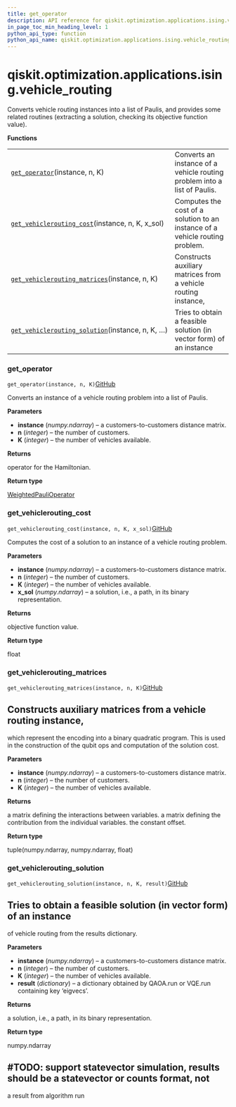 ```yaml
---
title: get_operator
description: API reference for qiskit.optimization.applications.ising.vehicle_routing.get_operator
in_page_toc_min_heading_level: 1
python_api_type: function
python_api_name: qiskit.optimization.applications.ising.vehicle_routing.get_operator
---
```


<span id="qiskit-optimization-applications-ising-vehicle-routing" />

# qiskit.optimization.applications.ising.vehicle\_routing

Converts vehicle routing instances into a list of Paulis, and provides some related routines (extracting a solution, checking its objective function value).

**Functions**

|                                                                                                                                                                                                                              |                                                                              |
| ---------------------------------------------------------------------------------------------------------------------------------------------------------------------------------------------------------------------------- | ---------------------------------------------------------------------------- |
| [`get_operator`](#qiskit.optimization.applications.ising.vehicle_routing.get_operator "qiskit.optimization.applications.ising.vehicle_routing.get_operator")(instance, n, K)                                                 | Converts an instance of a vehicle routing problem into a list of Paulis.     |
| [`get_vehiclerouting_cost`](#qiskit.optimization.applications.ising.vehicle_routing.get_vehiclerouting_cost "qiskit.optimization.applications.ising.vehicle_routing.get_vehiclerouting_cost")(instance, n, K, x\_sol)        | Computes the cost of a solution to an instance of a vehicle routing problem. |
| [`get_vehiclerouting_matrices`](#qiskit.optimization.applications.ising.vehicle_routing.get_vehiclerouting_matrices "qiskit.optimization.applications.ising.vehicle_routing.get_vehiclerouting_matrices")(instance, n, K)    | Constructs auxiliary matrices from a vehicle routing instance,               |
| [`get_vehiclerouting_solution`](#qiskit.optimization.applications.ising.vehicle_routing.get_vehiclerouting_solution "qiskit.optimization.applications.ising.vehicle_routing.get_vehiclerouting_solution")(instance, n, K, …) | Tries to obtain a feasible solution (in vector form) of an instance          |

### get\_operator

<span id="qiskit.optimization.applications.ising.vehicle_routing.get_operator" />

`get_operator(instance, n, K)`[GitHub](https://github.com/qiskit-community/qiskit-aqua/tree/stable/0.7/qiskit/optimization/applications/ising/vehicle_routing.py "view source code")

Converts an instance of a vehicle routing problem into a list of Paulis.

**Parameters**

*   **instance** (*numpy.ndarray*) – a customers-to-customers distance matrix.
*   **n** (*integer*) – the number of customers.
*   **K** (*integer*) – the number of vehicles available.

**Returns**

operator for the Hamiltonian.

**Return type**

[WeightedPauliOperator](qiskit.aqua.operators.legacy.WeightedPauliOperator "qiskit.aqua.operators.legacy.WeightedPauliOperator")

### get\_vehiclerouting\_cost

<span id="qiskit.optimization.applications.ising.vehicle_routing.get_vehiclerouting_cost" />

`get_vehiclerouting_cost(instance, n, K, x_sol)`[GitHub](https://github.com/qiskit-community/qiskit-aqua/tree/stable/0.7/qiskit/optimization/applications/ising/vehicle_routing.py "view source code")

Computes the cost of a solution to an instance of a vehicle routing problem.

**Parameters**

*   **instance** (*numpy.ndarray*) – a customers-to-customers distance matrix.
*   **n** (*integer*) – the number of customers.
*   **K** (*integer*) – the number of vehicles available.
*   **x\_sol** (*numpy.ndarray*) – a solution, i.e., a path, in its binary representation.

**Returns**

objective function value.

**Return type**

float

### get\_vehiclerouting\_matrices

<span id="qiskit.optimization.applications.ising.vehicle_routing.get_vehiclerouting_matrices" />

`get_vehiclerouting_matrices(instance, n, K)`[GitHub](https://github.com/qiskit-community/qiskit-aqua/tree/stable/0.7/qiskit/optimization/applications/ising/vehicle_routing.py "view source code")

## Constructs auxiliary matrices from a vehicle routing instance,

which represent the encoding into a binary quadratic program. This is used in the construction of the qubit ops and computation of the solution cost.

**Parameters**

*   **instance** (*numpy.ndarray*) – a customers-to-customers distance matrix.
*   **n** (*integer*) – the number of customers.
*   **K** (*integer*) – the number of vehicles available.

**Returns**

a matrix defining the interactions between variables. a matrix defining the contribution from the individual variables. the constant offset.

**Return type**

tuple(numpy.ndarray, numpy.ndarray, float)

### get\_vehiclerouting\_solution

<span id="qiskit.optimization.applications.ising.vehicle_routing.get_vehiclerouting_solution" />

`get_vehiclerouting_solution(instance, n, K, result)`[GitHub](https://github.com/qiskit-community/qiskit-aqua/tree/stable/0.7/qiskit/optimization/applications/ising/vehicle_routing.py "view source code")

## Tries to obtain a feasible solution (in vector form) of an instance

of vehicle routing from the results dictionary.

**Parameters**

*   **instance** (*numpy.ndarray*) – a customers-to-customers distance matrix.
*   **n** (*integer*) – the number of customers.
*   **K** (*integer*) – the number of vehicles available.
*   **result** (*dictionary*) – a dictionary obtained by QAOA.run or VQE.run containing key ‘eigvecs’.

**Returns**

a solution, i.e., a path, in its binary representation.

**Return type**

numpy.ndarray

## #TODO: support statevector simulation, results should be a statevector or counts format, not

a result from algorithm run

